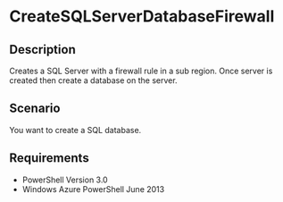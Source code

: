 # CreateSQLServerDatabaseFirewall #
## Description ##
Creates a SQL Server with a firewall rule in a sub region. Once server is created then create a database on the server.

## Scenario ##
You want to create a SQL database.

## Requirements ##
- PowerShell Version 3.0
- Windows Azure PowerShell June 2013


